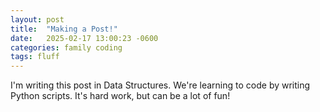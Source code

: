 ```yaml
---
layout: post
title:  "Making a Post!"
date:   2025-02-17 13:00:23 -0600
categories: family coding 
tags: fluff 
---
```


I'm writing this post in Data Structures. We're learning to code by writing Python scripts. It's hard work, but can be a lot of fun!